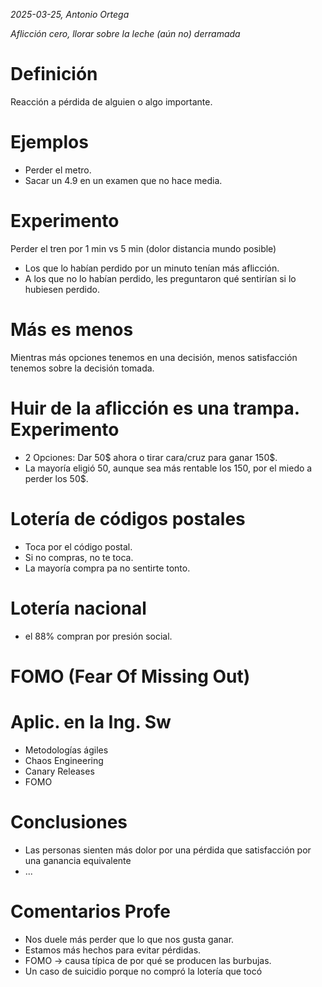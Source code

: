 *2025-03-25, Antonio Ortega*

*Aflicción cero, llorar sobre la leche (aún no) derramada*

# Definición
Reacción a pérdida de alguien o algo importante. 

# Ejemplos
- Perder el metro.
- Sacar un 4.9 en un examen que no hace media.

# Experimento
Perder el tren por 1 min vs 5 min (dolor distancia mundo posible)
- Los que lo habían perdido por un minuto tenían más aflicción.
- A los que no lo habían perdido, les preguntaron qué sentirían si lo hubiesen perdido.

# Más es menos
Mientras más opciones tenemos en una decisión, menos satisfacción tenemos sobre la decisión tomada.

# Huir de la aflicción es una trampa. Experimento
- 2 Opciones: Dar 50$ ahora o tirar cara/cruz para ganar 150$.
- La mayoría eligió 50, aunque sea más rentable los 150, por el miedo a perder los 50$.

# Lotería de códigos postales
- Toca por el código postal.
- Si no compras, no te toca.
- La mayoría compra pa no sentirte tonto.

# Lotería nacional
- el 88% compran por presión social.

# FOMO (Fear Of Missing Out)

# Aplic. en la Ing. Sw
- Metodologías ágiles
- Chaos Engineering
- Canary Releases
- FOMO

# Conclusiones
- Las personas sienten más dolor por una pérdida que satisfacción por una ganancia equivalente
- ...

# Comentarios Profe
- Nos duele más perder que lo que nos gusta ganar.
- Estamos más hechos para evitar pérdidas.
- FOMO -> causa típica de por qué se producen las burbujas.
- Un caso de suicidio porque no compró la lotería que tocó
